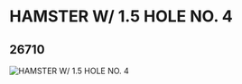# HAMSTER W/ 1.5 HOLE NO. 4
## 26710
![HAMSTER W/ 1.5 HOLE NO. 4](https://lc-www-live-s.legocdn.com/media/bricks/5/2/6152335.jpg)